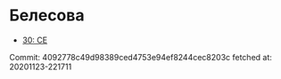 # Белесова
- [30: CE](30.md)

Commit: 4092778c49d98389ced4753e94ef8244cec8203c
 fetched at: 20201123-221711
